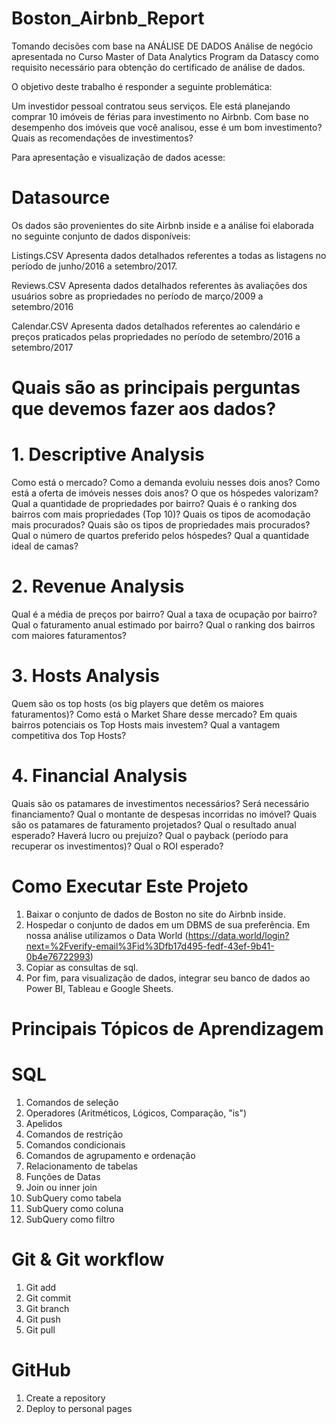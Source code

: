 # Boston_Airbnb_Report
Tomando decisões com base na ANÁLISE DE DADOS
Análise de negócio apresentada no Curso Master of Data Analytics Program da Datascy como requisito necessário para obtenção do certificado de análise de dados.

O objetivo deste trabalho é responder a seguinte problemática:

Um investidor pessoal contratou seus serviços. Ele está planejando comprar 10 imóveis de férias para investimento no Airbnb. Com base no desempenho dos imóveis que você analisou, esse é um bom investimento? Quais as recomendações de investimentos?

Para apresentação e visualização de dados acesse: 

# Datasource
Os dados são provenientes do site Airbnb inside e a análise foi elaborada no seguinte conjunto de dados disponíveis:

Listings.CSV
Apresenta dados detalhados referentes a todas as listagens no período de junho/2016 a setembro/2017. 

Reviews.CSV
Apresenta dados detalhados referentes às avaliações dos usuários sobre as propriedades no período de março/2009 a setembro/2016

Calendar.CSV
Apresenta dados detalhados referentes ao calendário e preços praticados pelas propriedades no período de setembro/2016 a setembro/2017

# Quais são as principais perguntas que devemos fazer aos dados?

# 1. Descriptive Analysis
Como está o mercado?
Como a demanda evoluiu nesses dois anos?
Como está a oferta de imóveis nesses dois anos?
O que os hóspedes valorizam?
Qual a quantidade de propriedades por bairro? 
Quais é o ranking dos bairros com mais propriedades (Top 10)? 
Quais os tipos de acomodação mais procurados?
Quais são os tipos de propriedades mais procurados? 
Qual o número de quartos preferido pelos hóspedes?
Qual a quantidade ideal de camas?

# 2. Revenue Analysis
Qual é a média de preços por bairro?
Qual a taxa de ocupação por bairro? 
Qual o faturamento anual estimado por bairro?
Qual o ranking dos bairros com maiores faturamentos?

# 3. Hosts Analysis
Quem são os top hosts (os big players que detêm os maiores faturamentos)?
Como está o Market Share desse mercado?
Em quais bairros potenciais os Top Hosts mais investem?
Qual a vantagem competitiva dos Top Hosts?

# 4. Financial Analysis
Quais são os patamares de investimentos necessários?
Será necessário financiamento?
Qual o montante de despesas incorridas no imóvel?
Quais são os patamares de faturamento projetados?
Qual o resultado anual esperado?
Haverá lucro ou prejuízo?
Qual o payback (período para recuperar os investimentos)?
Qual o ROI esperado?

# Como Executar Este Projeto
1. Baixar o conjunto de dados de Boston no site do Airbnb inside.
2. Hospedar o conjunto de dados em um DBMS de sua preferência. Em nossa análise utilizamos o Data World (https://data.world/login?next=%2Fverify-email%3Fid%3Dfb17d495-fedf-43ef-9b41-0b4e76722993)
3. Copiar as consultas de sql.
4. Por fim, para visualização de dados, integrar seu banco de dados ao Power BI, Tableau e Google Sheets.

# Principais Tópicos de Aprendizagem
# SQL
1. Comandos de seleção
2. Operadores (Aritméticos, Lógicos, Comparação, "is")
3. Apelidos
4. Comandos de restrição
5. Comandos condicionais
6. Comandos de agrupamento e ordenação
7. Relacionamento de tabelas
8. Funções de Datas
9. Join ou inner join
10. SubQuery como tabela
11. SubQuery como coluna
12. SubQuery como filtro

# Git & Git workflow
1. Git add
2. Git commit
3. Git branch
4. Git push
5. Git pull
# GitHub
1. Create a repository
2. Deploy to personal pages

<ul>
  <source media="(prefers-color-scheme: dark)" srcset="https://powerbi.microsoft.com/pt-br/landing/free-account/?ef_id=_k_Cj0KCQjwyLGjBhDKARIsAFRNgW-Hu_sEOFye1x8HgGAx1I1XsH9RL62oJkwlYmUzsfDoU_qEb3OpKAcaAgKmEALw_wcB_k_&OCID=AIDcmmk4cy2ahx_SEM__k_Cj0KCQjwyLGjBhDKARIsAFRNgW-Hu_sEOFye1x8HgGAx1I1XsH9RL62oJkwlYmUzsfDoU_qEb3OpKAcaAgKmEALw_wcB_k_&gclid=Cj0KCQjwyLGjBhDKARIsAFRNgW-Hu_sEOFye1x8HgGAx1I1XsH9RL62oJkwlYmUzsfDoU_qEb3OpKAcaAgKmEALw_wcB)">
</ul>

